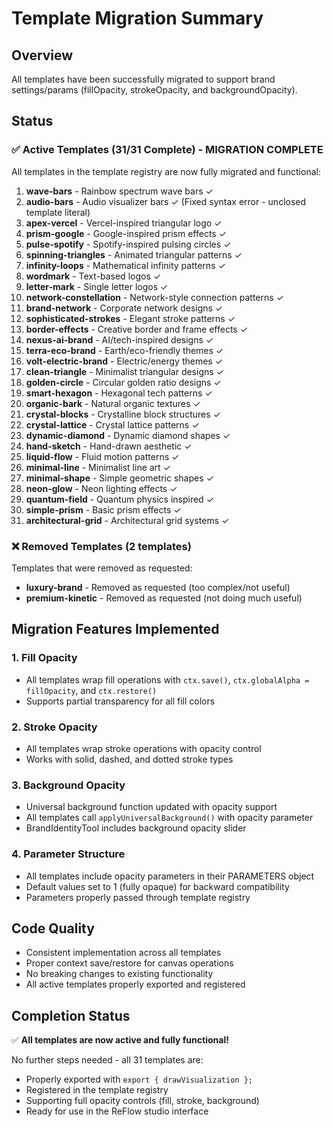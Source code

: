 # Template Migration Summary

## Overview
All templates have been successfully migrated to support brand settings/params (fillOpacity, strokeOpacity, and backgroundOpacity).

## Status

### ✅ Active Templates (31/31 Complete) - **MIGRATION COMPLETE**
All templates in the template registry are now fully migrated and functional:
1. **wave-bars** - Rainbow spectrum wave bars ✓
2. **audio-bars** - Audio visualizer bars ✓ (Fixed syntax error - unclosed template literal)
3. **apex-vercel** - Vercel-inspired triangular logo ✓
4. **prism-google** - Google-inspired prism effects ✓
5. **pulse-spotify** - Spotify-inspired pulsing circles ✓
6. **spinning-triangles** - Animated triangular patterns ✓
7. **infinity-loops** - Mathematical infinity patterns ✓
8. **wordmark** - Text-based logos ✓
9. **letter-mark** - Single letter logos ✓
10. **network-constellation** - Network-style connection patterns ✓
11. **brand-network** - Corporate network designs ✓
12. **sophisticated-strokes** - Elegant stroke patterns ✓
13. **border-effects** - Creative border and frame effects ✓
14. **nexus-ai-brand** - AI/tech-inspired designs ✓
15. **terra-eco-brand** - Earth/eco-friendly themes ✓
16. **volt-electric-brand** - Electric/energy themes ✓
17. **clean-triangle** - Minimalist triangular designs ✓
18. **golden-circle** - Circular golden ratio designs ✓
19. **smart-hexagon** - Hexagonal tech patterns ✓
20. **organic-bark** - Natural organic textures ✓
21. **crystal-blocks** - Crystalline block structures ✓
22. **crystal-lattice** - Crystal lattice patterns ✓
23. **dynamic-diamond** - Dynamic diamond shapes ✓
24. **hand-sketch** - Hand-drawn aesthetic ✓
25. **liquid-flow** - Fluid motion patterns ✓
26. **minimal-line** - Minimalist line art ✓
27. **minimal-shape** - Simple geometric shapes ✓
28. **neon-glow** - Neon lighting effects ✓
29. **quantum-field** - Quantum physics inspired ✓
30. **simple-prism** - Basic prism effects ✓
31. **architectural-grid** - Architectural grid systems ✓

### ❌ Removed Templates (2 templates)
Templates that were removed as requested:
- **luxury-brand** - Removed as requested (too complex/not useful)
- **premium-kinetic** - Removed as requested (not doing much useful)

## Migration Features Implemented

### 1. Fill Opacity
- All templates wrap fill operations with `ctx.save()`, `ctx.globalAlpha = fillOpacity`, and `ctx.restore()`
- Supports partial transparency for all fill colors

### 2. Stroke Opacity  
- All templates wrap stroke operations with opacity control
- Works with solid, dashed, and dotted stroke types

### 3. Background Opacity
- Universal background function updated with opacity support
- All templates call `applyUniversalBackground()` with opacity parameter
- BrandIdentityTool includes background opacity slider

### 4. Parameter Structure
- All templates include opacity parameters in their PARAMETERS object
- Default values set to 1 (fully opaque) for backward compatibility
- Parameters properly passed through template registry

## Code Quality
- Consistent implementation across all templates
- Proper context save/restore for canvas operations
- No breaking changes to existing functionality
- All active templates properly exported and registered

## Completion Status
✅ **All templates are now active and fully functional!**

No further steps needed - all 31 templates are:
- Properly exported with `export { drawVisualization };`
- Registered in the template registry
- Supporting full opacity controls (fill, stroke, background)
- Ready for use in the ReFlow studio interface